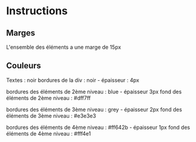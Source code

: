 # Instructions

## Marges
L'ensemble des éléments a une marge de 15px

## Couleurs
Textes : noir
bordures de la div : noir - épaisseur : 4px

bordures des éléments de 2ème niveau : blue - épaisseur 3px
fond des éléments de 2ème niveau : #dff7ff

bordures des éléments de 3ème niveau : grey - épaisseur 2px
fond des éléments de 3ème niveau : #e3e3e3

bordures des éléments de 4ème niveau : #ff642b - épaisseur 1px
fond des éléments de 4ème niveau : #fff4e1